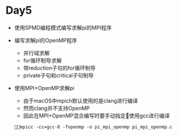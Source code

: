 # Day5

* 使用SPMD编程模式编写求解pi的MPI程序
* 编写求解pi的OpenMP程序
    * 并行域求解
    * for循环制导求解
    * 带reduction子句的for循环制导
    * private子句和critical子句制导
* 使用MPI+OpenMP求解pi
    * 由于macOS中mpich默认使用的是clang进行编译
    * 然而clang并不支持OpenMP
    * 因此在MPI+OpenMP混合编写时要手动指定使用gcc进行编译

    `mpicc -cc=gcc-8 -fopenmp -o pi_mpi_openmp pi_mpi_openmp.c`
